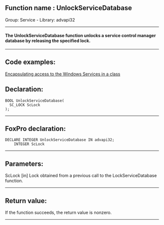 
## Function name : UnlockServiceDatabase
Group: Service - Library: advapi32    
***  


#### The UnlockServiceDatabase function unlocks a service control manager database by releasing the specified lock.

***  


## Code examples:
[Encapsulating access to the Windows Services in a class](../../samples/sample_476.md)  

## Declaration:
```foxpro  
BOOL UnlockServiceDatabase(
  SC_LOCK ScLock
);  
```  
***  


## FoxPro declaration:
```foxpro  
DECLARE INTEGER UnlockServiceDatabase IN advapi32;
	INTEGER ScLock  
```  
***  


## Parameters:
ScLock 
[in] Lock obtained from a previous call to the LockServiceDatabase function.   
***  


## Return value:
If the function succeeds, the return value is nonzero.  
***  

